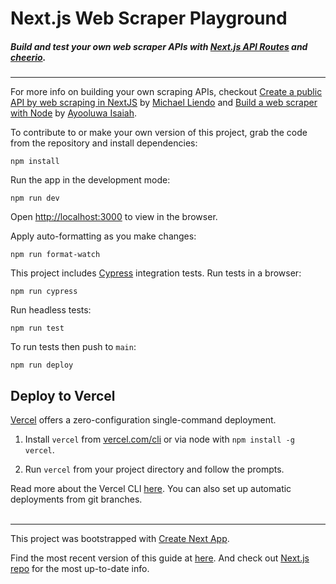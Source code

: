 # Next.js Web Scraper Playground

##### Build and test your own web scraper APIs with [Next.js API Routes](https://nextjs.org/docs/api-routes/introduction) and [cheerio](https://cheerio.js.org).

----

For more info on building your own scraping APIs, checkout [Create a public API by web scraping in NextJS](https://dev.to/mtliendo/create-a-public-api-by-web-scraping-in-nextjs-2f5n) by [Michael Liendo](https://twitter.com/mtliendo) and [Build a web scraper with Node](https://pusher.com/tutorials/web-scraper-node/) by [Ayooluwa Isaiah](https://twitter.com/ayisaiah).

To contribute to or make your own version of this project, grab the code from the repository and install dependencies:

```
npm install
```

Run the app in the development mode:

```
npm run dev
```

Open [http://localhost:3000](http://localhost:3000) to view in the browser.

Apply auto-formatting as you make changes:

```
npm run format-watch
```

This project includes [Cypress](https://www.cypress.io/) integration tests. Run tests in a browser:

```
npm run cypress
```

Run headless tests:

```
npm run test
```

To run tests then push to `main`:

```
npm run deploy
```


## Deploy to Vercel

[Vercel](https://vercel.com) offers a zero-configuration single-command deployment.

1. Install `vercel` from [vercel.com/cli](https://vercel.com/cli) or via node with `npm install -g vercel`.

2. Run `vercel` from your project directory and follow the prompts.

Read more about the Vercel CLI [here](https://vercel.com/cli). You can also set up automatic deployments from git branches.
<br>
<br>

----

This project was bootstrapped with [Create Next App](https://github.com/segmentio/create-next-app).

Find the most recent version of this guide at [here](https://github.com/segmentio/create-next-app/blob/master/lib/templates/default/README.md). And check out [Next.js repo](https://github.com/zeit/next.js) for the most up-to-date info.
<br>
<br>